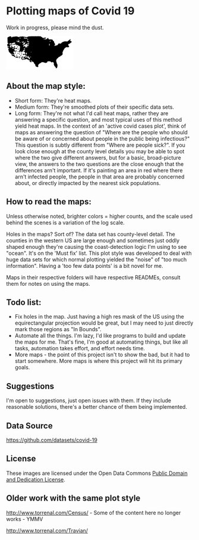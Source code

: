 # Plotting maps of Covid 19

Work in progress, please mind the dust.

![US Map, raw](us-deaths-small.png)

## About the map style:
* Short form: They're heat maps.  
* Medium form: They're smoothed plots of their specific data sets.
* Long form: They're not what I'd call heat maps, rather they are answering a specific question, and most typical uses of this method yield heat maps.
In the context of an 'active covid cases plot', think of maps as answering the question of "Where are the people who should be aware of or concerned about people in the public being infectious?"
This question is subtly different from "Where are people sick?".  If you look close enough at the county level details you may be able to spot where the two give different answers, but for a basic, broad-picture view, the answers to the two questions are the close enough
that the differences arn't important.  If it's painting an area in red where there arn't infected people, the people in that area are probably concerned about, or directly impacted by the nearest sick populations.

## How to read the maps:
Unless otherwise noted, brighter colors = higher counts, and the scale used behind the scenes is a variation of the log scale.

Holes in the maps?  Sort of?  The data set has county-level detail.  The counties in the western US are large enough and sometimes just oddly shaped enough they're causing the coast-detection logic I'm using to see "ocean".  It's on the 'Must fix' list.  This plot style was developed to deal 
with huge data sets for which normal plotting yielded the "noise" of "too much information".  Having a 'too few data points' is a bit novel for me.

Maps in their respective folders will have respective READMEs, consult them for notes on using the maps.

## Todo list:
* Fix holes in the map.  Just having a high res mask of the US using the equirectangular projection would be great, but I may need to just directly mark those regions as "In Bounds".
* Automate all the things.  I'm lazy, I'd like programs to build and update the maps for me.  That's fine, I'm good at automating things, but like all tasks, automation takes effort, and effort needs time.
* More maps - the point of this project isn't to show the bad, but it had to start somewhere.  More maps is where this project will hit its primary goals.

## Suggestions
I'm open to suggestions, just open issues with them.  If they include reasonable solutions, there's a better chance 
of them being implemented.

## Data Source
https://github.com/datasets/covid-19

## License

These images are licensed under the Open Data Commons [Public Domain and Dedication License][pddl].

[pddl]: https://www.opendatacommons.org/licenses/pddl/1-0/

## Older work with the same plot style 
http://www.torrenal.com/Census/ - Some of the content here no longer works - YMMV

http://www.torrenal.com/Travian/

